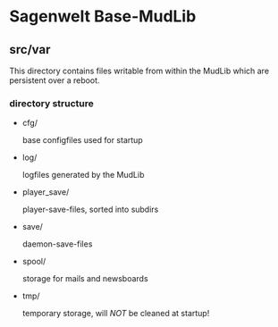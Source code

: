 # Sagenwelt Base-MudLib
## src/var

This directory contains files writable from within the MudLib which are
persistent over a reboot.

### directory structure

+   cfg/

    base configfiles used for startup

+   log/

    logfiles generated by the MudLib

+   player_save/

    player-save-files, sorted into subdirs

+   save/

    daemon-save-files

+   spool/

    storage for mails and newsboards

+   tmp/

    temporary storage, will _NOT_ be cleaned at startup!
